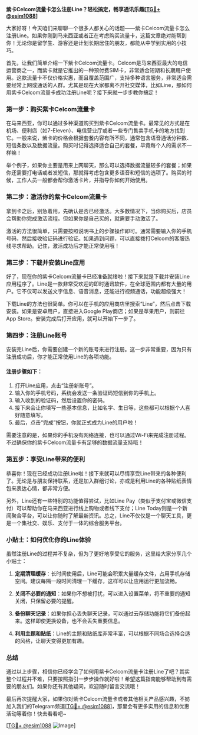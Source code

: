 **紫卡Celcom流量卡怎么注册Line？轻松搞定，畅享通讯乐趣[[TG💪+ @esim1088](https://t.me/s/esim1088)]**

大家好呀！今天咱们来聊聊一个很多人都关心的话题——紫卡Celcom流量卡怎么注册Line。如果你刚到马来西亚或者正在考虑购买流量卡，这篇文章绝对能帮到你！无论你是留学生、游客还是计划长期居住的朋友，都能从中学到实用的小技巧。

首先，让我们简单介绍一下紫卡Celcom流量卡。Celcom是马来西亚最大的电信运营商之一，而紫卡就是它推出的一种预付费SIM卡，非常适合短期和长期用户使用。这款流量卡不仅价格实惠，而且覆盖范围广，支持多种语言服务，非常适合需要经常上网或通话的人群。尤其是现在大家都离不开社交媒体，比如Line，那如何用紫卡Celcom流量卡成功注册Line呢？接下来就一步步教你搞定！

### **第一步：购买紫卡Celcom流量卡**
在马来西亚，你可以通过多种渠道购买到紫卡Celcom流量卡。最常见的方式是在机场、便利店（如7-Eleven）、电信营业厅或者一些专门售卖手机卡的地方找到它。一般来说，紫卡的价格会根据套餐内容有所不同，通常包含语音通话分钟数、短信条数以及数据流量。购买时记得选择适合自己的套餐，毕竟每个人的需求不一样嘛！

举个例子，如果你主要是用来上网聊天，那么可以选择数据流量较多的套餐；如果你还需要打电话或者发短信，那就得考虑包含更多语音和短信的选项了。购买的时候，工作人员一般都会帮你激活卡片，并指导你如何开始使用。

### **第二步：激活你的紫卡Celcom流量卡**
拿到卡之后，别急着用，先确认是否已经激活。大多数情况下，当你购买后，店员会帮助你完成激活流程。但如果你是自己买的，就需要手动激活了。

激活的方法很简单，只需要按照说明书上的步骤操作即可。通常需要输入你的手机号码，然后接收验证码进行验证。如果遇到问题，可以直接拨打Celcom的客服热线寻求帮助。记住，激活成功后才能正常使用哦！

### **第三步：下载并安装Line应用**
好了，现在你的紫卡Celcom流量卡已经准备就绪啦！接下来就是下载并安装Line应用程序了。Line是一款非常受欢迎的即时通讯软件，在全球范围内都有大量的用户。它不仅可以发送文字信息、语音消息，还能进行视频通话，功能超级强大！

下载Line的方法也很简单。你可以在手机的应用商店里搜索“Line”，然后点击下载安装。如果是安卓用户，直接进入Google Play商店；如果是苹果用户，则前往App Store。安装完成后打开应用，就可以开始下一步了。

### **第四步：注册Line账号**
安装完Line后，你需要创建一个新的账号来进行注册。这一步非常重要，因为只有注册成功后，你才能正常使用Line的各项功能。

#### **注册步骤如下：**
1. 打开Line应用，点击“注册新账号”。
2. 输入你的手机号码，系统会发送一条验证码短信到你的手机上。
3. 输入收到的验证码，然后设置你的密码。
4. 接下来会让你填写一些基本信息，比如名字、生日等，这些都可以根据个人喜好随意填写。
5. 最后，点击“完成”按钮，你就正式成为Line的用户啦！

需要注意的是，如果你的手机没有网络连接，也可以通过Wi-Fi来完成注册过程。不过确保你的紫卡Celcom流量卡有足够的数据流量支持哦！

### **第五步：享受Line带来的便利**
恭喜你！现在已经成功注册Line啦！接下来就可以尽情享受Line带来的各种便利了。无论是与朋友保持联系，还是加入群组讨论，亦或是利用Line的各种贴纸表情包来表达心情，都非常方便。

另外，Line还有一些特别的功能值得尝试，比如Line Pay（类似于支付宝或微信支付）可以帮助你在马来西亚进行线上购物或者线下支付；Line Today则是一个新闻聚合平台，可以让你随时了解最新资讯。总之，Line不仅仅是一个聊天工具，更是一个集社交、娱乐、支付于一体的综合服务平台。

### **小贴士：如何优化你的Line体验**
虽然注册Line的过程并不复杂，但为了更好地享受它的服务，这里给大家分享几个小贴士：

1. **定期清理缓存**：长时间使用后，Line可能会积累大量缓存文件，占用手机存储空间。建议每隔一段时间清理一下缓存，这样可以让应用运行更加流畅。
   
2. **关闭不必要的通知**：如果你不想被打扰，可以进入设置菜单，将不重要的通知关闭，只保留必要的提醒。

3. **备份聊天记录**：如果你担心丢失聊天记录，可以通过云存储功能将它们备份起来。这样即使更换设备，也不会丢失重要信息。

4. **利用主题和贴纸**：Line的主题和贴纸库非常丰富，可以根据不同场合选择合适的风格，让聊天变得更加有趣。

### **总结**
通过以上步骤，相信你已经学会了如何用紫卡Celcom流量卡注册Line了吧？其实整个过程并不难，只要按照指引一步步操作就好啦！希望这篇指南能够帮助到有需要的朋友们。如果你还有其他疑问，欢迎随时留言交流哦！

最后再次提醒大家，如果你对紫卡Celcom流量卡或者其他相关产品感兴趣，不妨加入我们的Telegram频道[[TG💪+ @esim1088](https://t.me/s/esim1088)]，那里会有更多实用的信息和优惠活动等着你！快去看看吧~

[[TG💪+ @esim1088](https://t.me/s/esim1088) ![Image](https://i.postimg.cc/4NQfJmqS/Snipaste-2025-05-13-00-14-12.png)]